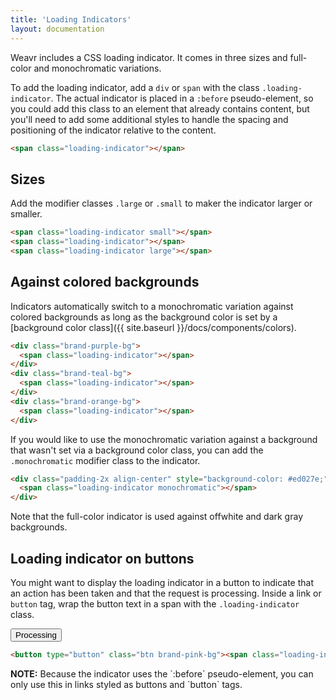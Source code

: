```yaml
---
title: 'Loading Indicators'
layout: documentation
---
```


Weavr includes a CSS loading indicator. It comes in three sizes and full-color and monochromatic variations.

To add the loading indicator, add a `div` or `span` with the class `.loading-indicator`. The actual indicator is placed in a `:before` pseudo-element, so you could add this class to an element that already contains content, but you'll need to add some additional styles to handle the spacing and positioning of the indicator relative to the content.

<div class="demo align-center">
  <span class="loading-indicator"></span>
</div>

```html
<span class="loading-indicator"></span>
```

## Sizes

Add the modifier classes `.large` or `.small` to maker the indicator larger or smaller.

<div class="demo align-center">
<span class="loading-indicator small"></span>
<span class="loading-indicator"></span>
<span class="loading-indicator large"></span>
</div>

```html
<span class="loading-indicator small"></span>
<span class="loading-indicator"></span>
<span class="loading-indicator large"></span>
```

## Against colored backgrounds

Indicators automatically switch to a monochromatic variation against colored backgrounds as long as the background color is set by a [background color class]({{ site.baseurl }}/docs/components/colors).

<div class="demo">
  <div class="row no-gutter">
    <div class="col col-4 t-col-4 m-col-12">
      <div class="brand-purple-bg padding-1x align-center">
        <span class="loading-indicator"></span>
      </div>
    </div>
    <div class="col col-4 t-col-4 m-col-12">
      <div class="brand-teal-bg padding-1x align-center">
        <span class="loading-indicator"></span>
      </div>
    </div>
    <div class="col col-4 t-col-4 m-col-12">
      <div class="brand-orange-bg padding-1x align-center">
        <span class="loading-indicator"></span>
      </div>
    </div>
  </div>
</div>

```html
<div class="brand-purple-bg">
  <span class="loading-indicator"></span>
</div>
<div class="brand-teal-bg">
  <span class="loading-indicator"></span>
</div>
<div class="brand-orange-bg">
  <span class="loading-indicator"></span>
</div>
```

If you would like to use the monochromatic variation against a background that wasn't set via a background color class, you can add the `.monochromatic` modifier class to the indicator.

<div class="demo">
  <div class="padding-2x align-center" style="background-color: #ed027e;">
    <span class="loading-indicator monochromatic"></span>
  </div>
</div>

```html
<div class="padding-2x align-center" style="background-color: #ed027e;">
  <span class="loading-indicator monochromatic"></span>
</div>
```

Note that the full-color indicator is used against offwhite and dark gray backgrounds.

<div class="demo">
  <div class="row no-gutter">
    <div class="col col-6 t-col-6 m-col-12">
      <div class="brand-offwhite-bg padding-1x align-center">
        <span class="loading-indicator"></span>
      </div>
    </div>
    <div class="col col-6 t-col-6 m-col-12">
      <div class="brand-dark-gray-bg padding-1x align-center">
        <span class="loading-indicator"></span>
      </div>
    </div>
  </div>
</div>

## Loading indicator on buttons

You might want to display the loading indicator in a button to indicate that an action has been taken and that the request is processing. Inside a link or `button` tag, wrap the button text in a span with the `.loading-indicator` class.

<div class="demo align-center">
  <button type="button" class="btn brand-pink-bg"><span class="loading-indicator">Processing</span></button>
</div>

```html
<button type="button" class="btn brand-pink-bg"><span class="loading-indicator">Processing</span></button>
```

<div class="alert">
  <p>
    <strong>NOTE:</strong> Because the indicator uses the `:before` pseudo-element, you can only use this in links styled as buttons and `button` tags.
  </p>
</div>
